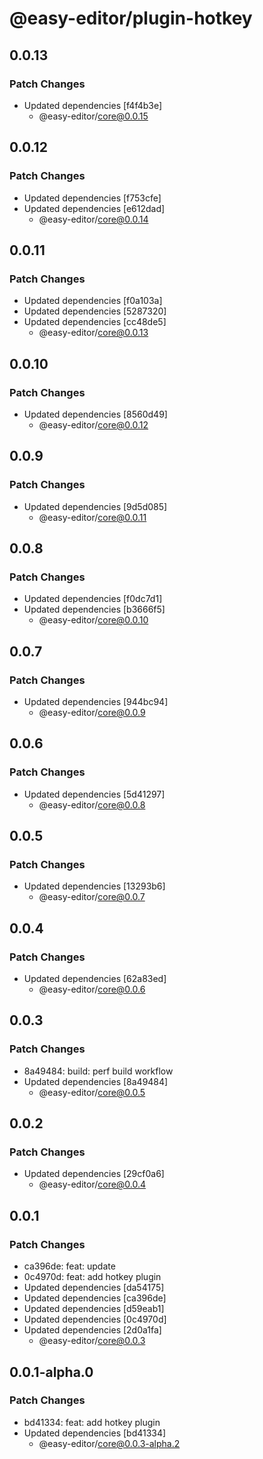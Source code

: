 # @easy-editor/plugin-hotkey

## 0.0.13

### Patch Changes

- Updated dependencies [f4f4b3e]
  - @easy-editor/core@0.0.15

## 0.0.12

### Patch Changes

- Updated dependencies [f753cfe]
- Updated dependencies [e612dad]
  - @easy-editor/core@0.0.14

## 0.0.11

### Patch Changes

- Updated dependencies [f0a103a]
- Updated dependencies [5287320]
- Updated dependencies [cc48de5]
  - @easy-editor/core@0.0.13

## 0.0.10

### Patch Changes

- Updated dependencies [8560d49]
  - @easy-editor/core@0.0.12

## 0.0.9

### Patch Changes

- Updated dependencies [9d5d085]
  - @easy-editor/core@0.0.11

## 0.0.8

### Patch Changes

- Updated dependencies [f0dc7d1]
- Updated dependencies [b3666f5]
  - @easy-editor/core@0.0.10

## 0.0.7

### Patch Changes

- Updated dependencies [944bc94]
  - @easy-editor/core@0.0.9

## 0.0.6

### Patch Changes

- Updated dependencies [5d41297]
  - @easy-editor/core@0.0.8

## 0.0.5

### Patch Changes

- Updated dependencies [13293b6]
  - @easy-editor/core@0.0.7

## 0.0.4

### Patch Changes

- Updated dependencies [62a83ed]
  - @easy-editor/core@0.0.6

## 0.0.3

### Patch Changes

- 8a49484: build: perf build workflow
- Updated dependencies [8a49484]
  - @easy-editor/core@0.0.5

## 0.0.2

### Patch Changes

- Updated dependencies [29cf0a6]
  - @easy-editor/core@0.0.4

## 0.0.1

### Patch Changes

- ca396de: feat: update
- 0c4970d: feat: add hotkey plugin
- Updated dependencies [da54175]
- Updated dependencies [ca396de]
- Updated dependencies [d59eab1]
- Updated dependencies [0c4970d]
- Updated dependencies [2d0a1fa]
  - @easy-editor/core@0.0.3

## 0.0.1-alpha.0

### Patch Changes

- bd41334: feat: add hotkey plugin
- Updated dependencies [bd41334]
  - @easy-editor/core@0.0.3-alpha.2
